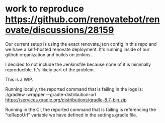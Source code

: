 # work to reproduce https://github.com/renovatebot/renovate/discussions/28159

Our current setup is using the exact renovate.json config in this repo and we have a self-hosted 
renovate deployment. It's running inside of our github organization and builds on jenkins.

I decided to not include the Jenkinsfile because none of it is minimally reproducible. It's likely
part of the problem.

This is a WIP.

Running locally, the reported command that is failing in the logs is:
./gradlew :wrapper --gradle-distribution-url https://services.gradle.org/distributions/gradle-8.7-bin.zip

Running in the CI, the reported command that is failing is referencing the "teRepoUrl" variable we have 
defined in the settings.gradle file.